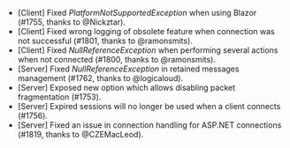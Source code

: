 * [Client] Fixed _PlatformNotSupportedException_ when using Blazor (#1755, thanks to @Nickztar).
* [Client] Fixed wrong logging of obsolete feature when connection was not successful (#1801, thanks to @ramonsmits).
* [Client] Fixed _NullReferenceException_ when performing several actions when not connected (#1800, thanks to @ramonsmits).
* [Server] Fixed _NullReferenceException_ in retained messages management (#1762, thanks to @logicaloud).
* [Server] Exposed new option which allows disabling packet fragmentation (#1753).
* [Server] Expired sessions will no longer be used when a client connects (#1756).
* [Server] Fixed an issue in connection handling for ASP.NET connections (#1819, thanks to @CZEMacLeod).
